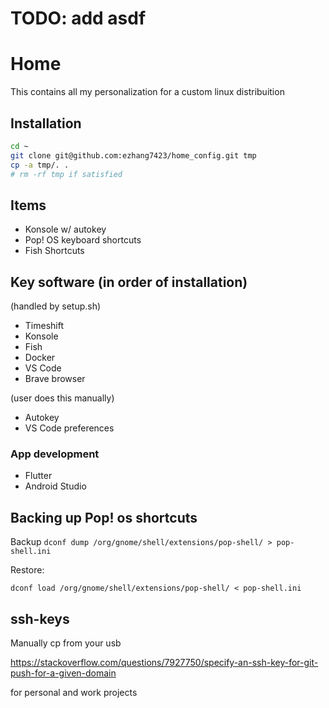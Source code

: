 # TODO: add asdf

# Home

This contains all my personalization for a custom linux distribuition

## Installation

```bash
cd ~
git clone git@github.com:ezhang7423/home_config.git tmp
cp -a tmp/. .
# rm -rf tmp if satisfied
```

## Items

- Konsole w/ autokey
- Pop! OS keyboard shortcuts
- Fish Shortcuts

## Key software (in order of installation)

(handled by setup.sh)

- Timeshift
- Konsole
- Fish
- Docker
- VS Code
- Brave browser

(user does this manually)

- Autokey
- VS Code preferences

### App development

- Flutter
- Android Studio

## Backing up Pop! os shortcuts

Backup
`dconf dump /org/gnome/shell/extensions/pop-shell/ > pop-shell.ini`

Restore:

`dconf load /org/gnome/shell/extensions/pop-shell/ < pop-shell.ini`

## ssh-keys

Manually cp from your usb

https://stackoverflow.com/questions/7927750/specify-an-ssh-key-for-git-push-for-a-given-domain

for personal and work projects